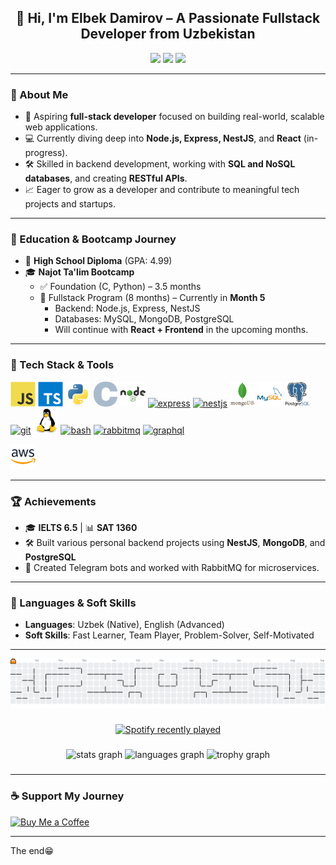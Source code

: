 <h2 align="center">👋 Hi, I'm Elbek Damirov – A Passionate Fullstack Developer from Uzbekistan</h2>

<p align="center">
  <a href="mailto:elbekdamirov0415@gmail.com"><img src="https://img.shields.io/badge/Email-elbekdamirov0415@gmail.com-red?style=flat-square&logo=gmail" /></a>
  <a href="https://t.me/elbek_damirov"><img src="https://img.shields.io/badge/Telegram-@elbek_damirov-0088cc?style=flat-square&logo=telegram" /></a>
  <a href="https://github.com/elbekdamirov"><img src="https://img.shields.io/badge/GitHub-elbekdamirov-24292e?style=flat-square&logo=github" /></a>
</p>

---

### 🚀 About Me

- 🎯 Aspiring **full-stack developer** focused on building real-world, scalable web applications.
- 💻 Currently diving deep into **Node.js, Express, NestJS**, and **React** (in-progress).
- 🛠 Skilled in backend development, working with **SQL and NoSQL databases**, and creating **RESTful APIs**.
- 📈 Eager to grow as a developer and contribute to meaningful tech projects and startups.

---

### 🧠 Education & Bootcamp Journey

- 📜 **High School Diploma** (GPA: 4.99)
- 🎓 **Najot Ta'lim Bootcamp**
  - ✅ Foundation (C, Python) – 3.5 months
  - 🔧 Fullstack Program (8 months) – Currently in **Month 5**
    - Backend: Node.js, Express, NestJS
    - Databases: MySQL, MongoDB, PostgreSQL
    - Will continue with **React + Frontend** in the upcoming months.

---

### 🧰 Tech Stack & Tools

<p align="left">
  <a href="https://developer.mozilla.org/en-US/docs/Web/JavaScript"><img src="https://raw.githubusercontent.com/devicons/devicon/master/icons/javascript/javascript-original.svg" alt="javascript" width="40"/></a>
  <a href="https://www.typescriptlang.org/"><img src="https://raw.githubusercontent.com/devicons/devicon/master/icons/typescript/typescript-original.svg" alt="typescript" width="40"/></a>
  <a href="https://www.python.org"><img src="https://raw.githubusercontent.com/devicons/devicon/master/icons/python/python-original.svg" alt="python" width="40"/></a>
  <a href="https://www.cprogramming.com/"><img src="https://raw.githubusercontent.com/devicons/devicon/master/icons/c/c-original.svg" alt="c" width="40"/></a>
  <a href="https://nodejs.org"><img src="https://raw.githubusercontent.com/devicons/devicon/master/icons/nodejs/nodejs-original-wordmark.svg" alt="nodejs" width="40"/></a>
  <a href="https://expressjs.com" target="_blank" rel="noreferrer"><img src="https://cdn.jsdelivr.net/gh/devicons/devicon/icons/express/express-original.svg" alt="express" width="40" height="40"/></a>
  <a href="https://nestjs.com/" target="_blank" rel="noreferrer"><img src="https://nestjs.com/img/logo-small.svg" alt="nestjs" width="40" height="40"/></a>
  <a href="https://www.mongodb.com/"><img src="https://raw.githubusercontent.com/devicons/devicon/master/icons/mongodb/mongodb-original-wordmark.svg" alt="mongodb" width="40"/></a>
  <a href="https://www.mysql.com/"><img src="https://raw.githubusercontent.com/devicons/devicon/master/icons/mysql/mysql-original-wordmark.svg" alt="mysql" width="40"/></a>
  <a href="https://www.postgresql.org"><img src="https://raw.githubusercontent.com/devicons/devicon/master/icons/postgresql/postgresql-original-wordmark.svg" alt="postgresql" width="40"/></a>
  <a href="https://git-scm.com/"><img src="https://www.vectorlogo.zone/logos/git-scm/git-scm-icon.svg" alt="git" width="40"/></a>
  <a href="https://www.linux.org/"><img src="https://raw.githubusercontent.com/devicons/devicon/master/icons/linux/linux-original.svg" alt="linux" width="40"/></a>
  <a href="https://www.gnu.org/software/bash/"><img src="https://www.vectorlogo.zone/logos/gnu_bash/gnu_bash-icon.svg" alt="bash" width="40"/></a>
  <a href="https://www.rabbitmq.com"><img src="https://www.vectorlogo.zone/logos/rabbitmq/rabbitmq-icon.svg" alt="rabbitmq" width="40"/></a>
  <a href="https://graphql.org"><img src="https://www.vectorlogo.zone/logos/graphql/graphql-icon.svg" alt="graphql" width="40"/></a>

  <a href="https://aws.amazon.com"><img src="https://raw.githubusercontent.com/devicons/devicon/master/icons/amazonwebservices/amazonwebservices-original-wordmark.svg" alt="aws" width="40"/></a>
</p>

---

### 🏆 Achievements

- 🎓 **IELTS 6.5** | 📊 **SAT 1360**
- 🛠 Built various personal backend projects using **NestJS**, **MongoDB**, and **PostgreSQL**
- 💬 Created Telegram bots and worked with RabbitMQ for microservices.

---

### 💬 Languages & Soft Skills

- **Languages**: Uzbek (Native), English (Advanced)
- **Soft Skills**: Fast Learner, Team Player, Problem-Solver, Self-Motivated

---

<picture>
  <source media="(prefers-color-scheme: dark)" srcset="https://raw.githubusercontent.com/elbekdamirov/elbekdamirov/output/pacman-contribution-graph-dark.svg">
  <source media="(prefers-color-scheme: light)" srcset="https://raw.githubusercontent.com/elbekdamirov/elbekdamirov/output/pacman-contribution-graph.svg">
  <img alt="pacman contribution graph" src="https://raw.githubusercontent.com/elbekdamirov/elbekdamirov/output/pacman-contribution-graph.svg">
</picture>

###

<div align="center">
  <a href="https://open.spotify.com/user/31cj27j2kboqrqvvoukwu3t4kwtm">
    <img src="https://spotify-recently-played-readme.vercel.app/api?user=31cj27j2kboqrqvvoukwu3t4kwtm&count=5&unique=false" alt="Spotify recently played"  />
  </a>
</div>

###

<div align="center">
  <img src="https://github-readme-stats.vercel.app/api?username=elbekdamirov&hide_title=false&hide_rank=false&show_icons=true&include_all_commits=true&count_private=true&disable_animations=false&theme=dracula&locale=en&hide_border=false&order=1" height="150" alt="stats graph"  />
  <img src="https://github-readme-stats.vercel.app/api/top-langs?username=elbekdamirov&locale=en&hide_title=false&layout=compact&card_width=320&langs_count=5&theme=dracula&hide_border=false&order=2" height="150" alt="languages graph"  />
  <img src="https://github-profile-trophy.vercel.app?username=elbekdamirov&theme=dracula&column=-1&row=1&margin-w=8&margin-h=8&no-bg=false&no-frame=false&order=4" height="150" alt="trophy graph"  />
</div>

###

---

### ☕️ Support My Journey

<p><a href="https://buymeacoffee.com/_elbek"> <img src="https://cdn.buymeacoffee.com/buttons/v2/default-yellow.png" height="50" width="210" alt="Buy Me a Coffee" /></a></p>

---
The end😁
